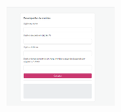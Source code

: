 <a href="https://luizranngel.github.io/DesempenhoCorrida"><img src=".\Captura de tela 2021-10-18 091323.png" width="250px"></a>
